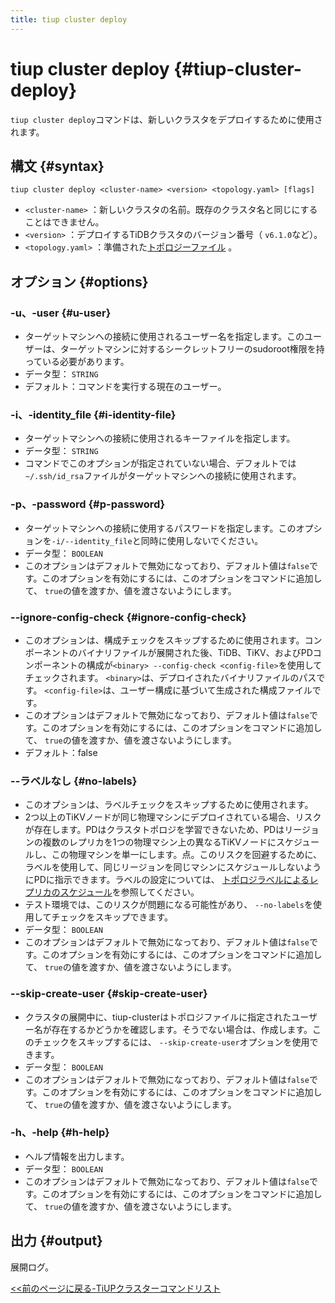 ```yaml
---
title: tiup cluster deploy
---
```


# tiup cluster deploy {#tiup-cluster-deploy}

`tiup cluster deploy`コマンドは、新しいクラスタをデプロイするために使用されます。

## 構文 {#syntax}

```shell
tiup cluster deploy <cluster-name> <version> <topology.yaml> [flags]
```

-   `<cluster-name>` ：新しいクラスタの名前。既存のクラスタ名と同じにすることはできません。
-   `<version>` ：デプロイするTiDBクラスタのバージョン番号（ `v6.1.0`など）。
-   `<topology.yaml>` ：準備された[トポロジーファイル](/tiup/tiup-cluster-topology-reference.md) 。

## オプション {#options}

### -u、-user {#u-user}

-   ターゲットマシンへの接続に使用されるユーザー名を指定します。このユーザーは、ターゲットマシンに対するシークレットフリーのsudoroot権限を持っている必要があります。
-   データ型： `STRING`
-   デフォルト：コマンドを実行する現在のユーザー。

### -i、-identity_file {#i-identity-file}

-   ターゲットマシンへの接続に使用されるキーファイルを指定します。
-   データ型： `STRING`
-   コマンドでこのオプションが指定されていない場合、デフォルトでは`~/.ssh/id_rsa`ファイルがターゲットマシンへの接続に使用されます。

### -p、-password {#p-password}

-   ターゲットマシンへの接続に使用するパスワードを指定します。このオプションを`-i/--identity_file`と同時に使用しないでください。
-   データ型： `BOOLEAN`
-   このオプションはデフォルトで無効になっており、デフォルト値は`false`です。このオプションを有効にするには、このオプションをコマンドに追加して、 `true`の値を渡すか、値を渡さないようにします。

### --ignore-config-check {#ignore-config-check}

-   このオプションは、構成チェックをスキップするために使用されます。コンポーネントのバイナリファイルが展開された後、TiDB、TiKV、およびPDコンポーネントの構成が`<binary> --config-check <config-file>`を使用してチェックされます。 `<binary>`は、デプロイされたバイナリファイルのパスです。 `<config-file>`は、ユーザー構成に基づいて生成された構成ファイルです。
-   このオプションはデフォルトで無効になっており、デフォルト値は`false`です。このオプションを有効にするには、このオプションをコマンドに追加して、 `true`の値を渡すか、値を渡さないようにします。
-   デフォルト：false

### --ラベルなし {#no-labels}

-   このオプションは、ラベルチェックをスキップするために使用されます。
-   2つ以上のTiKVノードが同じ物理マシンにデプロイされている場合、リスクが存在します。PDはクラスタトポロジを学習できないため、PDはリージョンの複数のレプリカを1つの物理マシン上の異なるTiKVノードにスケジュールし、この物理マシンを単一にします。点。このリスクを回避するために、ラベルを使用して、同じリージョンを同じマシンにスケジュールしないようにPDに指示できます。ラベルの設定については、 [トポロジラベルによるレプリカのスケジュール](/schedule-replicas-by-topology-labels.md)を参照してください。
-   テスト環境では、このリスクが問題になる可能性があり、 `--no-labels`を使用してチェックをスキップできます。
-   データ型： `BOOLEAN`
-   このオプションはデフォルトで無効になっており、デフォルト値は`false`です。このオプションを有効にするには、このオプションをコマンドに追加して、 `true`の値を渡すか、値を渡さないようにします。

### --skip-create-user {#skip-create-user}

-   クラスタの展開中に、tiup-clusterはトポロジファイルに指定されたユーザー名が存在するかどうかを確認します。そうでない場合は、作成します。このチェックをスキップするには、 `--skip-create-user`オプションを使用できます。
-   データ型： `BOOLEAN`
-   このオプションはデフォルトで無効になっており、デフォルト値は`false`です。このオプションを有効にするには、このオプションをコマンドに追加して、 `true`の値を渡すか、値を渡さないようにします。

### -h、-help {#h-help}

-   ヘルプ情報を出力します。
-   データ型： `BOOLEAN`
-   このオプションはデフォルトで無効になっており、デフォルト値は`false`です。このオプションを有効にするには、このオプションをコマンドに追加して、 `true`の値を渡すか、値を渡さないようにします。

## 出力 {#output}

展開ログ。

[&lt;&lt;前のページに戻る-TiUPクラスターコマンドリスト](/tiup/tiup-component-cluster.md#command-list)

